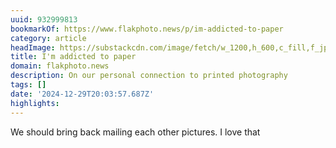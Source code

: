 ```yaml
---
uuid: 932999813
bookmarkOf: https://www.flakphoto.news/p/im-addicted-to-paper
category: article
headImage: https://substackcdn.com/image/fetch/w_1200,h_600,c_fill,f_jpg,q_auto:good,fl_progressive:steep,g_auto/https%3A%2F%2Fsubstack-post-media.s3.amazonaws.com%2Fpublic%2Fimages%2F0d5817f7-b195-4625-b5a4-c14b9584025f_3072x2048.jpeg
title: I'm addicted to paper
domain: flakphoto.news
description: On our personal connection to printed photography
tags: []
date: '2024-12-29T20:03:57.687Z'
highlights:
---
```


We should bring back mailing each other pictures. I love that

